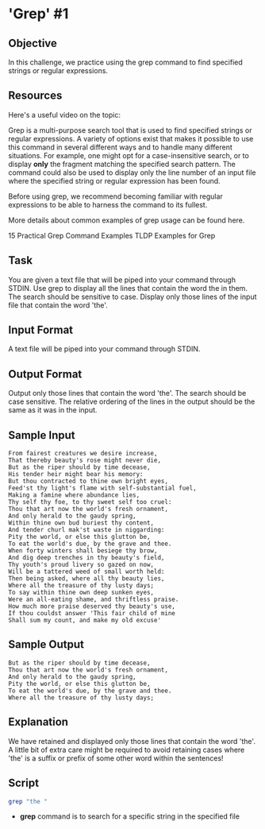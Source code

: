# 'Grep' #1
## Objective
In this challenge, we practice using the grep command to find specified strings or regular expressions.

## Resources
Here's a useful video on the topic:


Grep is a multi-purpose search tool that is used to find specified strings or regular expressions. A variety of options exist that makes it possible to use this command in several different ways and to handle many different situations. For example, one might opt for a case-insensitive search, or to display **only** the fragment matching the specified search pattern. The command could also be used to display only the line number of an input file where the specified string or regular expression has been found.

Before using grep, we recommend becoming familiar with regular expressions to be able to harness the command to its fullest.

More details about common examples of grep usage can be found here.

15 Practical Grep Command Examples
TLDP Examples for Grep

## Task
You are given a text file that will be piped into your command through STDIN. Use grep to display all the lines that contain the word the in them. The search should be sensitive to case. Display only those lines of the input file that contain the word 'the'.

## Input Format

A text file will be piped into your command through STDIN.

## Output Format

Output only those lines that contain the word 'the'. The search should be case sensitive. The relative ordering of the lines in the output should be the same as it was in the input.

## Sample Input

    From fairest creatures we desire increase,
    That thereby beauty's rose might never die,
    But as the riper should by time decease,
    His tender heir might bear his memory:
    But thou contracted to thine own bright eyes,
    Feed'st thy light's flame with self-substantial fuel,
    Making a famine where abundance lies,
    Thy self thy foe, to thy sweet self too cruel:
    Thou that art now the world's fresh ornament,
    And only herald to the gaudy spring,
    Within thine own bud buriest thy content,
    And tender churl mak'st waste in niggarding:
    Pity the world, or else this glutton be,
    To eat the world's due, by the grave and thee.
    When forty winters shall besiege thy brow,
    And dig deep trenches in thy beauty's field,
    Thy youth's proud livery so gazed on now,
    Will be a tattered weed of small worth held:
    Then being asked, where all thy beauty lies,
    Where all the treasure of thy lusty days;
    To say within thine own deep sunken eyes,
    Were an all-eating shame, and thriftless praise.
    How much more praise deserved thy beauty's use,
    If thou couldst answer 'This fair child of mine
    Shall sum my count, and make my old excuse'
## Sample Output

    But as the riper should by time decease,
    Thou that art now the world's fresh ornament,
    And only herald to the gaudy spring,
    Pity the world, or else this glutton be,
    To eat the world's due, by the grave and thee.
    Where all the treasure of thy lusty days;
## Explanation

We have retained and displayed only those lines that contain the word 'the'. A little bit of extra care might be required to avoid retaining cases where 'the' is a suffix or prefix of some other word within the sentences!

## Script

```bash
grep "the "
```
* **grep** command is to search for a specific string in the specified file